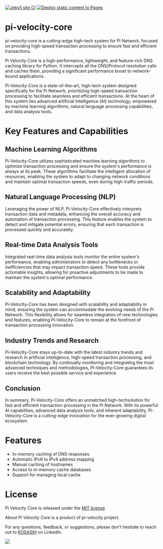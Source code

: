 [![Jekyll site CI](https://github.com/KOSASIH/pi-velocity-core/actions/workflows/jekyll-docker.yml/badge.svg)](https://github.com/KOSASIH/pi-velocity-core/actions/workflows/jekyll-docker.yml)
[![Deploy static content to Pages](https://github.com/KOSASIH/pi-velocity-core/actions/workflows/static.yml/badge.svg)](https://github.com/KOSASIH/pi-velocity-core/actions/workflows/static.yml)

# pi-velocity-core

pi-velocity-core is a cutting-edge high-tech system for Pi Network, focused on providing high-speed transaction processing to ensure fast and efficient transactions.

Pi Velocity Core is a high-performance, lightweight, and feature-rich DNS caching library for Python. It intercepts all the DNS/Protocol resolution calls and caches them, providing a significant performance boost to network-bound applications.

Pi-Velocity-Core is a state-of-the-art, high-tech system designed specifically for the Pi Network, prioritizing high-speed transaction processing to facilitate seamless and efficient transactions. At the heart of this system lies advanced artificial intelligence (AI) technology, empowered by machine learning algorithms, natural language processing capabilities, and data analysis tools.

# Key Features and Capabilities

## Machine Learning Algorithms

Pi-Velocity-Core utilizes sophisticated machine learning algorithms to optimize transaction processing and ensure the system's performance is always at its peak. These algorithms facilitate the intelligent allocation of resources, enabling the system to adapt to changing network conditions and maintain optimal transaction speeds, even during high-traffic periods.

## Natural Language Processing (NLP)

Leveraging the power of NLP, Pi-Velocity-Core effectively interprets transaction data and metadata, enhancing the overall accuracy and automation of transaction processing. This feature enables the system to detect and mitigate potential errors, ensuring that each transaction is processed quickly and accurately.

## Real-time Data Analysis Tools

Integrated real-time data analysis tools monitor the entire system's performance, enabling administrators to detect any bottlenecks or inefficiencies that may impact transaction speed. These tools provide actionable insights, allowing for proactive adjustments to be made to maintain the system's optimal performance.

## Scalability and Adaptability

Pi-Velocity-Core has been designed with scalability and adaptability in mind, ensuring the system can accommodate the evolving needs of the Pi Network. This flexibility allows for seamless integration of new technologies and features, enabling Pi-Velocity-Core to remain at the forefront of transaction processing innovation.

## Industry Trends and Research

Pi-Velocity-Core stays up-to-date with the latest industry trends and research in artificial intelligence, high-speed transaction processing, and blockchain technology. By continually monitoring and integrating the most advanced techniques and methodologies, Pi-Velocity-Core guarantees its users receive the best possible service and experience.

## Conclusion

In summary, Pi-Velocity-Core offers an unmatched high-techsolution for fast and efficient transaction processing in the Pi Network. With its powerful AI capabilities, advanced data analysis tools, and inherent adaptability, Pi-Velocity-Core is a cutting-edge innovation for the ever-growing digital ecosystem.

# Features

- In-memory caching of DNS responses
- Automatic IPv6 to IPv4 address mapping
- Manual caching of hostnames
- Access to in-memory cache databases
- Support for managing local cache

# License

Pi Velocity Core is released under the [MIT license](LICENSE.md)

About
Pi Velocity Core is a product of pi-velocity project.

For any questions, feedback, or suggestions, please don't hesitate to reach out to [KOSASIH](https://www.linkedin.com/in/kosasih-81b46b5a) on LinkedIn.

![](https://img.shields.io/github/forks/KOSASIH/pi-velocity-core.svg?style=social&label=Fork&-maxAge=2592000)

